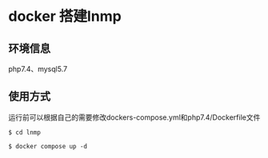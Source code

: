# docker 搭建lnmp

## 环境信息

php7.4、mysql5.7

## 使用方式

运行前可以根据自己的需要修改dockers-compose.yml和php7.4/Dockerfile文件

```
$ cd lnmp

$ docker compose up -d

```
